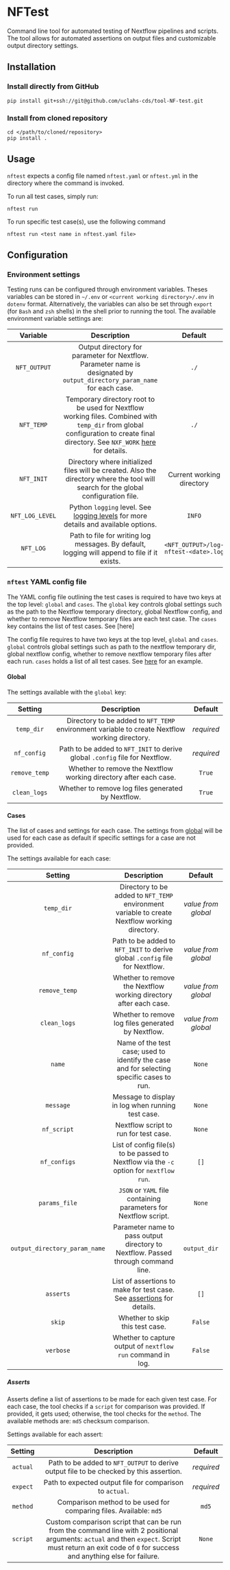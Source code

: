 # NFTest

Command line tool for automated testing of Nextflow pipelines and scripts. The tool allows for automated assertions on output files and customizable output directory settings.

## Installation
### Install directly from GitHub
```
pip install git+ssh://git@github.com/uclahs-cds/tool-NF-test.git
```
### Install from cloned repository
```
cd </path/to/cloned/repository>
pip install .
```

## Usage

`nftest` expects a config file named `nftest.yaml` or `nftest.yml` in the directory where the command is invoked.

To run all test cases, simply run:
```
nftest run
```

To run specific test case(s), use the following command
 
 ```
 nftest run <test name in nftest.yaml file>
 ```

## Configuration
### Environment settings
Testing runs can be configured through environment variables. Theses variables can be stored in `~/.env` or `<current working directory>/.env` in `dotenv` format. Alternatively, the variables can also be set through `export` (for `Bash` and `zsh` shells) in the shell prior to running the tool. The available environment variable settings are:

|Variable|Description|Default|
|:--:|:--:|:--:|
|`NFT_OUTPUT`|Output directory for parameter for Nextflow. Parameter name is designated by `output_directory_param_name` for each case.|`./`|
|`NFT_TEMP`|Temporary directory root to be used for Nextflow working files. Combined with `temp_dir` from global configuration to create final directory. See `NXF_WORK` [here](https://www.nextflow.io/docs/latest/config.html#environment-variables) for details.|`./`|
|`NFT_INIT`|Directory where initialized files will be created. Also the directory where the tool will search for the global configuration file.|Current working directory|
|`NFT_LOG_LEVEL`|Python `logging` level. See [logging levels](https://docs.python.org/3/library/logging.html#logging-levels) for more details and available options.|`INFO`|
|`NFT_LOG`|Path to file for writing log messages. By default, logging will append to file if it exists.|`<NFT_OUTPUT>/log-nftest-<date>.log`|

### `nftest` YAML config file

The YAML config file outlining the test cases is required to have two keys at the top level: `global` and `cases`. The `global` key controls global settings such as the path to the Nextflow temporary directory, global Nextflow config, and whether to remove Nextflow temporary files are each test case. The `cases` key contains the list of test cases. See [here]

The config file requires to have two keys at the top level, `global` and `cases`. `global` controls global settings such as path to the nextflow temporary dir, global nextflow config, whether to remove nextflow temporary files after each run. `cases` holds a list of all test cases. See [here](https://github.com/uclahs-cds/pipeline-germline-somatic/blob/af5e984a247a241f7b4cfbb7af97e0bf1640e7e6/nf-test.yaml) for an example.

#### Global
The settings available with the `global` key:

|Setting|Description|Default|
|:--:|:--:|:--:|
|`temp_dir`|Directory to be added to `NFT_TEMP` environment variable to create Nextflow working directory.|_required_|
|`nf_config`|Path to be added to `NFT_INIT` to derive global `.config` file for Nextflow.|_required_|
|`remove_temp`|Whether to remove the Nextflow working directory after each case.|`True`|
|`clean_logs`|Whether to remove log files generated by Nextflow.|`True`|

#### Cases
The list of cases and settings for each case. The settings from [global](#global) will be used for each case as default if specific settings for a case are not provided.

The settings available for each case:

|Setting|Description|Default|
|:--:|:--:|:--:|
|`temp_dir`|Directory to be added to `NFT_TEMP` environment variable to create Nextflow working directory.|_value from global_|
|`nf_config`|Path to be added to `NFT_INIT` to derive global `.config` file for Nextflow.|_value from global_|
|`remove_temp`|Whether to remove the Nextflow working directory after each case.|_value from global_|
|`clean_logs`|Whether to remove log files generated by Nextflow.|_value from global_|
|`name`|Name of the test case; used to identify the case and for selecting specific cases to run.|`None`|
|`message`|Message to display in log when running test case.|`None`|
|`nf_script`|Nextflow script to run for test case.|`None`|
|`nf_configs`|List of config file(s) to be passed to Nextflow via the `-c` option for `nextflow run`.|`[]`|
|`params_file`|`JSON` or `YAML` file containing parameters for Nextflow script.|`None`|
|`output_directory_param_name`|Parameter name to pass output directory to Nextflow. Passed through command line.|`output_dir`|
|`asserts`|List of assertions to make for test case. See [assertions](#asserts) for details.|`[]`|
|`skip`|Whether to skip this test case.|`False`|
|`verbose`|Whether to capture output of `nextflow run` command in log.|`False`|

##### Asserts
Asserts define a list of assertions to be made for each given test case. For each case, the tool checks if a `script` for comparison was provided. If provided, it gets used; otherwise, the tool checks for the `method`. The available methods are: `md5` checksum comparison.

Settings available for each assert:

|Setting|Description|Default|
|:--:|:--:|:--:|
|`actual`|Path to be added to `NFT_OUTPUT` to derive output file to be checked by this assertion.|_required_|
|`expect`|Path to expected output file for comparison to `actual`.|_required_|
|`method`|Comparison method to be used for comparing files. Available: `md5`|`md5`|
|`script`|Custom comparison script that can be run from the command line with 2 positional arguments: `actual` and then `expect`. Script must return an exit code of `0` for success and anything else for failure.|`None`|
